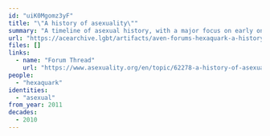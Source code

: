 ```yaml
---
id: "uiK0Mgomz3yF"
title: "\"A history of asexuality\""
summary: "A timeline of asexual history, with a major focus on early online asexual communities"
url: "https://acearchive.lgbt/artifacts/aven-forums-hexaquark-a-history-of-asexuality"
files: []
links:
  - name: "Forum Thread"
    url: "https://www.asexuality.org/en/topic/62278-a-history-of-asexuality"
people:
  - "hexaquark"
identities:
  - "asexual"
from_year: 2011
decades:
  - 2010
---
```


